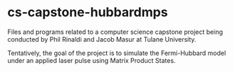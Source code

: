 # cs-capstone-hubbardmps
Files and programs related to a computer science capstone project being conducted by Phil Rinaldi and Jacob Masur at Tulane University. 

Tentatively, the goal of the project is to simulate the Fermi-Hubbard model under an applied laser pulse using Matrix Product States. 
